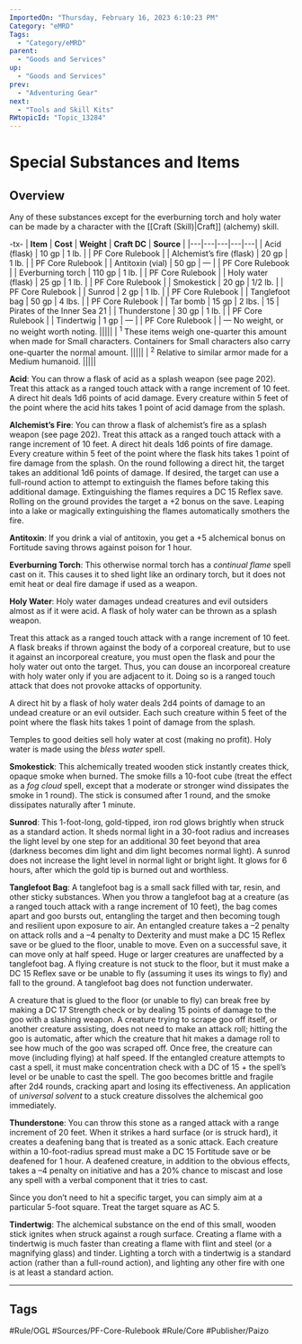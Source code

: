```yaml
---
ImportedOn: "Thursday, February 16, 2023 6:10:23 PM"
Category: "eMRD"
Tags:
  - "Category/eMRD"
parent:
  - "Goods and Services"
up:
  - "Goods and Services"
prev:
  - "Adventuring Gear"
next:
  - "Tools and Skill Kits"
RWtopicId: "Topic_13284"
---
```

# Special Substances and Items
## Overview
Any of these substances except for the everburning torch and holy water can be made by a character with the [[Craft (Skill)|Craft]] (alchemy) skill.


-tx-
| **Item** | **Cost** | **Weight** | **Craft DC** | **Source** |
|---|---|---|---|---|
| Acid (flask) | 10 gp | 1 lb. |  | PF Core Rulebook |
| Alchemist’s fire (flask) | 20 gp | 1 lb. |  | PF Core Rulebook |
| Antitoxin (vial) | 50 gp | — |  | PF Core Rulebook |
| Everburning torch | 110 gp | 1 lb. |  | PF Core Rulebook |
| Holy water (flask) | 25 gp | 1 lb. |  | PF Core Rulebook |
| Smokestick | 20 gp | 1/2 lb. |  | PF Core Rulebook |
| Sunrod | 2 gp | 1 lb. |  | PF Core Rulebook |
| Tanglefoot bag | 50 gp | 4 lbs. |  | PF Core Rulebook |
| Tar bomb | 15 gp | 2 lbs. | 15 | Pirates of the Inner Sea 21 |
| Thunderstone | 30 gp | 1 lb. |  | PF Core Rulebook |
| Tindertwig | 1 gp | — |  | PF Core Rulebook |
| — No weight, or no weight worth noting. |||||
| <sup>1</sup> These items weigh one-quarter this amount when made for Small characters. Containers for Small characters also carry one-quarter the normal amount. |||||
| <sup>2</sup> Relative to similar armor made for a Medium humanoid. |||||

**Acid**: You can throw a flask of acid as a splash weapon (see page 202). Treat this attack as a ranged touch attack with a range increment of 10 feet. A direct hit deals 1d6 points of acid damage. Every creature within 5 feet of the point where the acid hits takes 1 point of acid damage from the splash.

**Alchemist’s Fire**: You can throw a flask of alchemist’s fire as a splash weapon (see page 202). Treat this attack as a ranged touch attack with a range increment of 10 feet. A direct hit deals 1d6 points of fire damage. Every creature within 5 feet of the point where the flask hits takes 1 point of fire damage from the splash. On the round following a direct hit, the target takes an additional 1d6 points of damage. If desired, the target can use a full-round action to attempt to extinguish the flames before taking this additional damage. Extinguishing the flames requires a DC 15 Reflex save. Rolling on the ground provides the target a +2 bonus on the save. Leaping into a lake or magically extinguishing the flames automatically smothers the fire.

**Antitoxin**: If you drink a vial of antitoxin, you get a +5 alchemical bonus on Fortitude saving throws against poison for 1 hour.

**Everburning Torch**: This otherwise normal torch has a *continual flame* spell cast on it. This causes it to shed light like an ordinary torch, but it does not emit heat or deal fire damage if used as a weapon.

**Holy Water**: Holy water damages undead creatures and evil outsiders almost as if it were acid. A flask of holy water can be thrown as a splash weapon. 

Treat this attack as a ranged touch attack with a range increment of 10 feet. A flask breaks if thrown against the body of a corporeal creature, but to use it against an incorporeal creature, you must open the flask and pour the holy water out onto the target. Thus, you can douse an incorporeal creature with holy water only if you are adjacent to it. Doing so is a ranged touch attack that does not provoke attacks of opportunity.

A direct hit by a flask of holy water deals 2d4 points of damage to an undead creature or an evil outsider. Each such creature within 5 feet of the point where the flask hits takes 1 point of damage from the splash.

Temples to good deities sell holy water at cost (making no profit). Holy water is made using the *bless water* spell.

**Smokestick**: This alchemically treated wooden stick instantly creates thick, opaque smoke when burned. The smoke fills a 10-foot cube (treat the effect as a *fog cloud* spell, except that a moderate or stronger wind dissipates the smoke in 1 round). The stick is consumed after 1 round, and the smoke dissipates naturally after 1 minute.

**Sunrod**: This 1-foot-long, gold-tipped, iron rod glows brightly when struck as a standard action. It sheds normal light in a 30-foot radius and increases the light level by one step for an additional 30 feet beyond that area (darkness becomes dim light and dim light becomes normal light). A sunrod does not increase the light level in normal light or bright light. It glows for 6 hours, after which the gold tip is burned out and worthless.

**Tanglefoot Bag**: A tanglefoot bag is a small sack filled with tar, resin, and other sticky substances. When you throw a tanglefoot bag at a creature (as a ranged touch attack with a range increment of 10 feet), the bag comes apart and goo bursts out, entangling the target and then becoming tough and resilient upon exposure to air. An entangled creature takes a –2 penalty on attack rolls and a –4 penalty to Dexterity and must make a DC 15 Reflex save or be glued to the floor, unable to move. Even on a successful save, it can move only at half speed. Huge or larger creatures are unaffected by a tanglefoot bag. A flying creature is not stuck to the floor, but it must make a DC 15 Reflex save or be unable to fly (assuming it uses its wings to fly) and fall to the ground. A tanglefoot bag does not function underwater.

A creature that is glued to the floor (or unable to fly) can break free by making a DC 17 Strength check or by dealing 15 points of damage to the goo with a slashing weapon. A creature trying to scrape goo off itself, or another creature assisting, does not need to make an attack roll; hitting the goo is automatic, after which the creature that hit makes a damage roll to see how much of the goo was scraped off. Once free, the creature can move (including flying) at half speed. If the entangled creature attempts to cast a spell, it must make concentration check with a DC of 15 + the spell’s level or be unable to cast the spell. The goo becomes brittle and fragile after 2d4 rounds, cracking apart and losing its effectiveness. An application of *universal solvent* to a stuck creature dissolves the alchemical goo immediately.

**Thunderstone**: You can throw this stone as a ranged attack with a range increment of 20 feet. When it strikes a hard surface (or is struck hard), it creates a deafening bang that is treated as a sonic attack. Each creature within a 10-foot-radius spread must make a DC 15 Fortitude save or be deafened for 1 hour. A deafened creature, in addition to the obvious effects, takes a –4 penalty on initiative and has a 20% chance to miscast and lose any spell with a verbal component that it tries to cast.

Since you don’t need to hit a specific target, you can simply aim at a particular 5-foot square. Treat the target square as AC 5.

**Tindertwig**: The alchemical substance on the end of this small, wooden stick ignites when struck against a rough surface. Creating a flame with a tindertwig is much faster than creating a flame with flint and steel (or a magnifying glass) and tinder. Lighting a torch with a tindertwig is a standard action (rather than a full-round action), and lighting any other fire with one is at least a standard action.


---
## Tags
#Rule/OGL #Sources/PF-Core-Rulebook #Rule/Core #Publisher/Paizo

